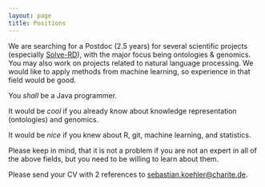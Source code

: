 ```yaml
---
layout: page
title: Positions
---
```


We are searching for a Postdoc (2.5 years) for several scientific projects (especially [Solve-RD](http://solve-rd.eu)), with the major focus being ontologies & genomics. You may also work on projects related to natural language processing. We would like to apply methods from machine learning, so experience in that field would be good. 

You *shall* be a Java programmer. 

It would be *cool* if you already know about knowledge representation (ontologies) and genomics.

It would be *nice* if you knew about R, git, machine learning, and statistics.


Please keep in mind, that it is not a problem if you are not an expert in all of the above fields, but you need to be willing to learn about them.

Please send your CV with 2 references to sebastian.koehler@charite.de.


    